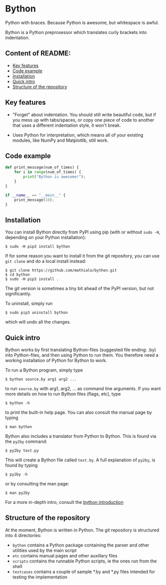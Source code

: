 # Bython
Python with braces. Because Python is awesome, but whitespace is awful.

Bython is a Python preprosessor which translates curly brackets into indentation.


## Content of README:
  * [Key features](#key-features)
  * [Code example](#code-example)
  * [Installation](#installation)
  * [Quick intro](#quick-intro)
  * [Structure of the repository](#structure-of-the-repository)


## Key features

 * "Forget" about indentation. You should still write beautiful code, but if you mess up with tabs/spaces, or copy one piece of code to another that uses a different indentation style, it won't break.

 * Uses Python for interpretation, which means all of your existing modules, like NumPy and Matplotlib, still work.


## Code example

```python
def print_message(num_of_times) {
    for i in range(num_of_times) {
        print("Bython is awesome!");
    }
}

if __name__ == "__main__" {
    print_message(10);
}
```


## Installation

You can install Bython directly from PyPI using pip (with or without `sudo -H`, depending on your Python installation):

```
$ sudo -H pip3 install bython
```

If for some reason you want to install it from the git repository, you can use `git clone` and do a local install instead:

```
$ git clone https://github.com/mathialo/bython.git
$ cd bython
$ sudo -H pip3 install .
```

The git version is sometimes a tiny bit ahead of the PyPI version, but not significantly.

To uninstall, simply run 

```
$ sudo pip3 uninstall bython
```

which will undo all the changes.



## Quick intro

Bython works by first translating Bython-files (suggested file ending: .by) into Python-files, and then using Python to run them. You therefore need a working installation of Python for Bython to work.


To run a Bython program, simply type

```
$ bython source.by arg1 arg2 ...
```

to run `source.by` with arg1, arg2, ... as command line arguments. If you want more details on how to run Bython files (flags, etc), type

```
$ bython -h
```

to print the built-in help page. You can also consult the manual page by typing

```
$ man bython
```

Bython also includes a translator from Python to Bython. This is found via the `py2by` command:

```
$ py2by test.py
```

This will create a Bython file called `test.by`. A full explanation of `py2by`, is found by typing

```
$ py2by -h
```

or by consulting the man page:

```
$ man py2by
```

For a more in-depth intro, consult the [bython introduction](INTRODUCTION.md)


## Structure of the repository

At the moment, Bython is written in Python. The git repository is structured into 4 directories:

 * `bython` contains a Python package containing the parser and other utilities used by the main script
 * `etc` contains manual pages and other auxillary files
 * `scripts` contains the runnable Python scripts, ie the ones run from the shell
 * `testcases` contains a couple of sample \*.by and \*.py files intended for testing the implementation

